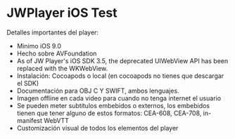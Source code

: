 # JWPlayer iOS Test

  Detalles importantes del player:
- Minimo iOS 9.0
- Hecho sobre AVFoundation
- As of JW Player's iOS SDK 3.5, the deprecated UIWebView API has been replaced with the WKWebView.
- Instalación: Cocoapods o local (en cocoapods no tienes que descargar el SDK)
- Documentación para OBJ C Y SWIFT, ambos lenguajes.
- Imagen offline en cada video para cuando no tenga internet el usuario
- Se pueden meter subtítulos embebidos o externos, los embebidos tienen que tener alguno de estos formatos: CEA-608, CEA-708, in-manifest WebVTT
- Customización visual de todos los elementos del player
